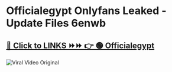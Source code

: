 
 # Officialegypt Onlyfans Leaked - Update Files 6enwb

## <h2><a href="https://clipsfans.com/Officialegypt&ref=git">🔗 Click to LINKS ⏩⏩ 👉 🟢 Officialegypt </a></h2>

<a href="https://clipsfans.com/Officialegypt&ref=git" rel="nofollow" data-target="animated-image.originalLink"><img src="https://i.ibb.co.com/xMMVF88/686577567.gif" alt="Viral Video Original" style="max-width: 100%; display: inline-block;" data-target="animated-image.originalImage"></a>

